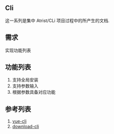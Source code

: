 ## Cli
这一系列是集中 Atrist/CLi  项目过程中的所产生的文档. 

## 需求
实现功能列表

## 功能列表
1. 支持全局安装
2. 支持参数输入
3. 根据参数具备对应功能

## 参考列表
1. [vue-cli](https://github.com/vuejs/vue-cli)
2. [download-cli](https://github.com/kevva/download-cli)